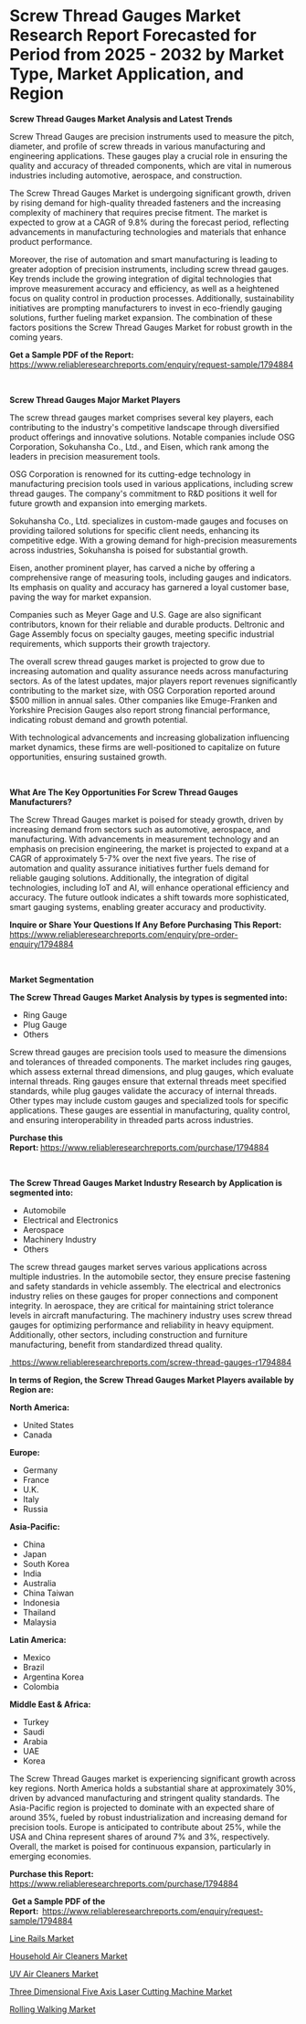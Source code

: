 <p><h1>Screw Thread Gauges Market Research Report Forecasted for Period from 2025 -  2032 by Market Type, Market Application, and Region</h1></p><p><strong>Screw Thread Gauges Market Analysis and Latest Trends</strong></p>
<p><p>Screw Thread Gauges are precision instruments used to measure the pitch, diameter, and profile of screw threads in various manufacturing and engineering applications. These gauges play a crucial role in ensuring the quality and accuracy of threaded components, which are vital in numerous industries including automotive, aerospace, and construction. </p><p>The Screw Thread Gauges Market is undergoing significant growth, driven by rising demand for high-quality threaded fasteners and the increasing complexity of machinery that requires precise fitment. The market is expected to grow at a CAGR of 9.8% during the forecast period, reflecting advancements in manufacturing technologies and materials that enhance product performance. </p><p>Moreover, the rise of automation and smart manufacturing is leading to greater adoption of precision instruments, including screw thread gauges. Key trends include the growing integration of digital technologies that improve measurement accuracy and efficiency, as well as a heightened focus on quality control in production processes. Additionally, sustainability initiatives are prompting manufacturers to invest in eco-friendly gauging solutions, further fueling market expansion. The combination of these factors positions the Screw Thread Gauges Market for robust growth in the coming years.</p></p>
<p><strong>Get a Sample PDF of the Report:&nbsp;</strong> <a href="https://www.reliableresearchreports.com/enquiry/request-sample/1794884?utm_campaign=12&utm_medium=2&utm_source=Github&utm_content=ia&utm_term=19022025&utm_id=screw-thread-gauges">https://www.reliableresearchreports.com/enquiry/request-sample/1794884</a></p>
<p>&nbsp;</p>
<p><strong>Screw Thread Gauges Major Market Players</strong></p>
<p><p>The screw thread gauges market comprises several key players, each contributing to the industry's competitive landscape through diversified product offerings and innovative solutions. Notable companies include OSG Corporation, Sokuhansha Co., Ltd., and Eisen, which rank among the leaders in precision measurement tools.</p><p>OSG Corporation is renowned for its cutting-edge technology in manufacturing precision tools used in various applications, including screw thread gauges. The company's commitment to R&D positions it well for future growth and expansion into emerging markets.</p><p>Sokuhansha Co., Ltd. specializes in custom-made gauges and focuses on providing tailored solutions for specific client needs, enhancing its competitive edge. With a growing demand for high-precision measurements across industries, Sokuhansha is poised for substantial growth.</p><p>Eisen, another prominent player, has carved a niche by offering a comprehensive range of measuring tools, including gauges and indicators. Its emphasis on quality and accuracy has garnered a loyal customer base, paving the way for market expansion.</p><p>Companies such as Meyer Gage and U.S. Gage are also significant contributors, known for their reliable and durable products. Deltronic and Gage Assembly focus on specialty gauges, meeting specific industrial requirements, which supports their growth trajectory.</p><p>The overall screw thread gauges market is projected to grow due to increasing automation and quality assurance needs across manufacturing sectors. As of the latest updates, major players report revenues significantly contributing to the market size, with OSG Corporation reported around $500 million in annual sales. Other companies like Emuge-Franken and Yorkshire Precision Gauges also report strong financial performance, indicating robust demand and growth potential.</p><p>With technological advancements and increasing globalization influencing market dynamics, these firms are well-positioned to capitalize on future opportunities, ensuring sustained growth.</p></p>
<p>&nbsp;</p>
<p><strong>What Are The Key Opportunities For Screw Thread Gauges Manufacturers?</strong></p>
<p><p>The Screw Thread Gauges market is poised for steady growth, driven by increasing demand from sectors such as automotive, aerospace, and manufacturing. With advancements in measurement technology and an emphasis on precision engineering, the market is projected to expand at a CAGR of approximately 5-7% over the next five years. The rise of automation and quality assurance initiatives further fuels demand for reliable gauging solutions. Additionally, the integration of digital technologies, including IoT and AI, will enhance operational efficiency and accuracy. The future outlook indicates a shift towards more sophisticated, smart gauging systems, enabling greater accuracy and productivity.</p></p>
<p><strong>Inquire or Share Your Questions If Any Before Purchasing This Report:</strong> <a href="https://www.reliableresearchreports.com/enquiry/pre-order-enquiry/1794884?utm_campaign=12&utm_medium=2&utm_source=Github&utm_content=ia&utm_term=19022025&utm_id=screw-thread-gauges">https://www.reliableresearchreports.com/enquiry/pre-order-enquiry/1794884</a></p>
<p>&nbsp;</p>
<p><strong>Market Segmentation</strong></p>
<p><strong>The Screw Thread Gauges Market Analysis by types is segmented into:</strong></p>
<p><ul><li>Ring Gauge</li><li>Plug Gauge</li><li>Others</li></ul></p>
<p><p>Screw thread gauges are precision tools used to measure the dimensions and tolerances of threaded components. The market includes ring gauges, which assess external thread dimensions, and plug gauges, which evaluate internal threads. Ring gauges ensure that external threads meet specified standards, while plug gauges validate the accuracy of internal threads. Other types may include custom gauges and specialized tools for specific applications. These gauges are essential in manufacturing, quality control, and ensuring interoperability in threaded parts across industries.</p></p>
<p><strong>Purchase this Report:&nbsp;</strong><a href="https://www.reliableresearchreports.com/purchase/1794884?utm_campaign=12&utm_medium=2&utm_source=Github&utm_content=ia&utm_term=19022025&utm_id=screw-thread-gauges">https://www.reliableresearchreports.com/purchase/1794884</a></p>
<p>&nbsp;</p>
<p><strong>The Screw Thread Gauges Market Industry Research by Application is segmented into:</strong></p>
<p><ul><li>Automobile</li><li>Electrical and Electronics</li><li>Aerospace</li><li>Machinery Industry</li><li>Others</li></ul></p>
<p><p>The screw thread gauges market serves various applications across multiple industries. In the automobile sector, they ensure precise fastening and safety standards in vehicle assembly. The electrical and electronics industry relies on these gauges for proper connections and component integrity. In aerospace, they are critical for maintaining strict tolerance levels in aircraft manufacturing. The machinery industry uses screw thread gauges for optimizing performance and reliability in heavy equipment. Additionally, other sectors, including construction and furniture manufacturing, benefit from standardized thread quality.</p></p>
<p><a href="https://www.reliableresearchreports.com/screw-thread-gauges-r1794884?utm_campaign=12&utm_medium=2&utm_source=Github&utm_content=ia&utm_term=19022025&utm_id=screw-thread-gauges">&nbsp;https://www.reliableresearchreports.com/screw-thread-gauges-r1794884</a></p>
<p><strong>In terms of Region, the Screw Thread Gauges Market Players available by Region are:</strong></p>
<p>
    <p> <strong> North America: </strong>
        <ul>
            <li>United States</li>
            <li>Canada</li>
        </ul>
        </p> 
    <p> <strong> Europe: </strong>
        <ul>
            <li>Germany</li>
            <li>France</li>
            <li>U.K.</li>
            <li>Italy</li>
            <li>Russia</li>
        </ul>
        </p> 
    <p> <strong> Asia-Pacific: </strong>
        <ul>
            <li>China</li>
            <li>Japan</li>
            <li>South Korea</li>
            <li>India</li>
            <li>Australia</li>
            <li>China Taiwan</li>
            <li>Indonesia</li>
            <li>Thailand</li>
            <li>Malaysia</li>
        </ul>
        </p> 
    <p> <strong> Latin America: </strong>
        <ul>
            <li>Mexico</li>
            <li>Brazil</li>
            <li>Argentina Korea</li>
            <li>Colombia</li>
        </ul>
        </p> 
    <p> <strong> Middle East & Africa: </strong>
        <ul>
            <li>Turkey</li>
            <li>Saudi</li>
            <li>Arabia</li>
            <li>UAE</li>
            <li>Korea</li>
        </ul>
    </p>
    </p>
<p><p>The Screw Thread Gauges market is experiencing significant growth across key regions. North America holds a substantial share at approximately 30%, driven by advanced manufacturing and stringent quality standards. The Asia-Pacific region is projected to dominate with an expected share of around 35%, fueled by robust industrialization and increasing demand for precision tools. Europe is anticipated to contribute about 25%, while the USA and China represent shares of around 7% and 3%, respectively. Overall, the market is poised for continuous expansion, particularly in emerging economies.</p></p>
<p><strong>Purchase this Report: </strong><a href="https://www.reliableresearchreports.com/purchase/1794884?utm_campaign=12&utm_medium=2&utm_source=Github&utm_content=ia&utm_term=19022025&utm_id=screw-thread-gauges">https://www.reliableresearchreports.com/purchase/1794884</a></p>
<p>&nbsp;<strong>Get a Sample PDF of the Report:&nbsp;&nbsp;</strong><a href="https://www.reliableresearchreports.com/enquiry/request-sample/1794884?utm_campaign=12&utm_medium=2&utm_source=Github&utm_content=ia&utm_term=19022025&utm_id=screw-thread-gauges">https://www.reliableresearchreports.com/enquiry/request-sample/1794884</a></p>
<p><strong></strong></p>
<p><p><a href="https://github.com/ziogaskangui96/Market-Research-Report-List-1/blob/main/line-rails-market.md?utm_campaign=12&utm_medium=2&utm_source=Github&utm_content=ia&utm_term=19022025&utm_id=screw-thread-gauges">Line Rails Market</a></p><p><a href="https://github.com/nemcemakoi/Market-Research-Report-List-1/blob/main/household-air-cleaners-market.md?utm_campaign=12&utm_medium=2&utm_source=Github&utm_content=ia&utm_term=19022025&utm_id=screw-thread-gauges">Household Air Cleaners Market</a></p><p><a href="https://github.com/sadithsondah72/Market-Research-Report-List-1/blob/main/uv-air-cleaners-market.md?utm_campaign=12&utm_medium=2&utm_source=Github&utm_content=ia&utm_term=19022025&utm_id=screw-thread-gauges">UV Air Cleaners Market</a></p><p><a href="https://github.com/mshiradeth/Market-Research-Report-List-1/blob/main/three-dimensional-five-axis-laser-cutting-machine-market.md?utm_campaign=12&utm_medium=2&utm_source=Github&utm_content=ia&utm_term=19022025&utm_id=screw-thread-gauges">Three Dimensional Five Axis Laser Cutting Machine Market</a></p><p><a href="https://github.com/rushanday/Market-Research-Report-List-1/blob/main/rolling-walking-market.md?utm_campaign=12&utm_medium=2&utm_source=Github&utm_content=ia&utm_term=19022025&utm_id=screw-thread-gauges">Rolling Walking Market</a></p></p>